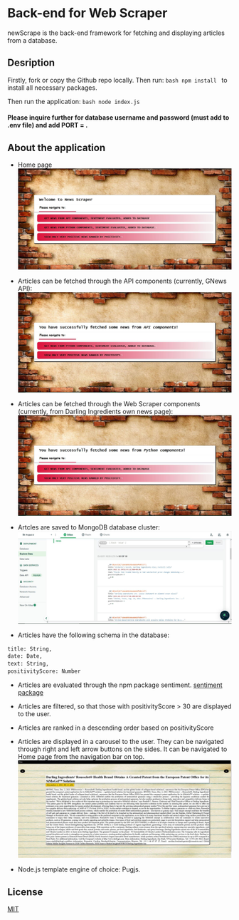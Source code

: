 # Back-end for Web Scraper

newScrape is the back-end framework for fetching and displaying articles from a database.

## Desription

Firstly, fork or copy the Github repo locally. Then run:
``bash
npm install
``
to install all necessary packages. 

Then run the application:
``bash
node index.js
``
#### Please inquire further for database username and password (must add to .env file) and add PORT = <port>.

## About the application

- Home page
![Home Page](img/17thFeb-Home.JPG)

- Articles can be fetched through the API components (currently, GNews API):
![API page](img/17thFeb-getAPIResponse.JPG)

- Articles can be fetched through the Web Scraper components (currently, from Darling Ingredients own news page):
![Scraper page](img/17thFeb-getPythonNews.JPG)

- Artcles are saved to MongoDB database cluster:
![MongoDB preview page](img/17thFeb-mongoDB.JPG)

- Articles have the following schema in the database:
```bash
title: String,
date: Date,
text: String,
positivityScore: Number
```

- Articles are evaluated through the npm package sentiment.
    [sentiment package](https://www.npmjs.com/package/sentiment)

- Articles are filtered, so that those with positivityScore > 30 are displayed to the user.
- Articles are ranked in a descending order based on positivityScore
- Articles are displayed in a carousel to the user. They can be navigated through right and left arrow buttons on the sides. It can be navigated to Home page from the navigation bar on top.
![View News Page](img/17thFeb-viewNews.JPG)

- Node.js template engine of choice: Pugjs.

## License
[MIT](https://choosealicense.com/licenses/mit/)
